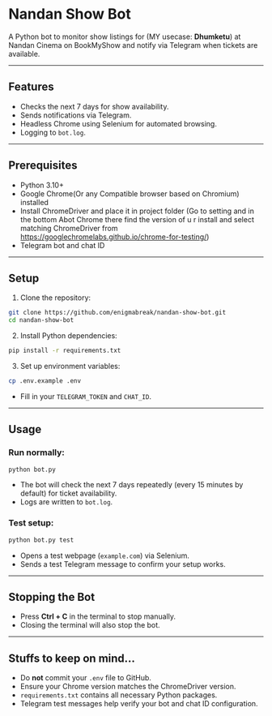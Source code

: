 # Nandan Show Bot

A Python bot to monitor show listings for (MY usecase: **Dhumketu**) at Nandan Cinema on BookMyShow and notify via Telegram when tickets are available.

---

## Features

- Checks the next 7 days for show availability.
- Sends notifications via Telegram.
- Headless Chrome using Selenium for automated browsing.
- Logging to `bot.log`.

---

## Prerequisites

- Python 3.10+
- Google Chrome(Or any Compatible browser based on Chromium) installed
- Install ChromeDriver and place it in project folder (Go to setting and in the bottom Abot Chrome there find the version of u r install and select matching ChromeDriver from https://googlechromelabs.github.io/chrome-for-testing/)
- Telegram bot and chat ID

---

## Setup

1. Clone the repository:

```bash
git clone https://github.com/enigmabreak/nandan-show-bot.git
cd nandan-show-bot
````

2. Install Python dependencies:

```bash
pip install -r requirements.txt
```

3. Set up environment variables:


```bash
cp .env.example .env
```

* Fill in your `TELEGRAM_TOKEN` and `CHAT_ID`.

---

## Usage

### Run normally:

```bash
python bot.py
```

* The bot will check the next 7 days repeatedly (every 15 minutes by default) for ticket availability.
* Logs are written to `bot.log`.

### Test setup:

```bash
python bot.py test
```

* Opens a test webpage (`example.com`) via Selenium.
* Sends a test Telegram message to confirm your setup works.

---

## Stopping the Bot

* Press **Ctrl + C** in the terminal to stop manually.
* Closing the terminal will also stop the bot.

---

## Stuffs to keep on mind...

* Do **not** commit your `.env` file to GitHub.
* Ensure your Chrome version matches the ChromeDriver version.
* `requirements.txt` contains all necessary Python packages.
* Telegram test messages help verify your bot and chat ID configuration.
